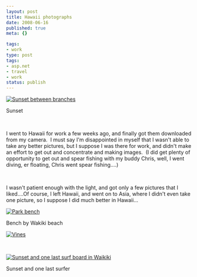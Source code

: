 ```yaml
---
layout: post
title: Hawaii photographs
date: 2008-06-16
published: true
meta: {}

tags:
- work
type: post
tags:
- asp.net
- travel
- work
status: publish
---
```



[![Sunset between branches](http://media.eick.us/2011/05/2585863826_3e13ee9c02.jpg)](http://www.flickr.com/photos/19429588@N00/2585863826/ "Sunset between branches")



Sunset



 



I went to Hawaii for work a few weeks ago, and finally got them downloaded from my camera.  I must say I'm disappointed in myself that I wasn't able to take any better pictures, but I suppose I was there for work, and didn't make an effort to get out and concentrate and making images.  (I did get plenty of opportunity to get out and spear fishing with my buddy Chris, well, I went diving, er floating, Chris went spear fishing....)



 



I wasn't patient enough with the light, and got only a few pictures that I liked....Of course, I left Hawaii, and went on to Asia, where I didn't even take one picture, so I suppose I did much better in Hawaii...



[![Park bench](http://media.eick.us/2011/05/2585019485_12b845274e.jpg)](http://www.flickr.com/photos/19429588@N00/2585019485/ "Park bench")



Bench by Wakiki beach



[![Vines](http://media.eick.us/2011/05/2585844826_c70e031181.jpg)](http://www.flickr.com/photos/19429588@N00/2585844826/ "Vines")



 



[![Sunset and one last surf board in Waikiki](http://media.eick.us/2011/05/2585004321_3fe6f23d12.jpg)](http://www.flickr.com/photos/19429588@N00/2585004321/ "Sunset and one last surf board in Waikiki")



Sunset and one last surfer

